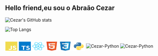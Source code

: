 ## Hello friend,eu sou o Abraão Cezar 

![Cezar's GitHub stats](https://github-readme-stats.vercel.app/api?username=cezarbtw&show_icons=true&theme=dracula)

![Top Langs](https://github-readme-stats.vercel.app/api/top-langs/?username=cezarbtw&layout=compact)
  
  <div style="display: inline_block"><br>
  <img align="center" alt="Cezar-Js" height="30" width="40" src="https://raw.githubusercontent.com/devicons/devicon/master/icons/javascript/javascript-plain.svg">
  <img align="center" alt="Cezar-Ts" height="30" width="40" src="https://raw.githubusercontent.com/devicons/devicon/master/icons/typescript/typescript-plain.svg">
  <img align="center" alt="Cezar-React" height="30" width="40" src="https://raw.githubusercontent.com/devicons/devicon/master/icons/react/react-original.svg">
  <img align="center" alt="Cezar-HTML" height="30" width="40" src="https://raw.githubusercontent.com/devicons/devicon/master/icons/html5/html5-original.svg">
  <img align="center" alt="Cezar-CSS" height="30" width="40" src="https://raw.githubusercontent.com/devicons/devicon/master/icons/css3/css3-original.svg">
  <img align="center" alt="Cezar-Python" height="30" width="40" src="https://raw.githubusercontent.com/devicons/devicon/master/icons/python/python-original.svg">
  <img align="center" alt="Cezar-Python" height="30" width="40" src= "https://img.shields.io/badge/MySQL-005C84?style=for-the-badge&logo=mysql&logoColor=white">
  <img align="center" alt="Cezar-Python" height="30" width="40" src= "https://cdn.jsdelivr.net/gh/devicons/devicon@latest/icons/java/java-original-wordmark.svg">
  
</div>
